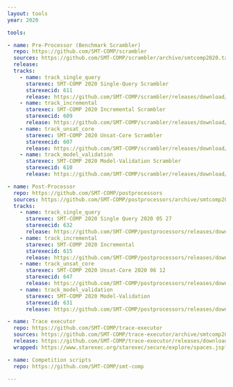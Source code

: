 ```yaml
---
layout: tools
year: 2020

tools:

- name: Pre-Processor (Benchmark Scrambler)
  repo: https://github.com/SMT-COMP/scrambler
  sources: https://github.com/SMT-COMP/scrambler/archive/smtcomp2020.tar.gz
  release:
  tracks:
    - name: track_single_query
      starexec: SMT-COMP 2020 Single-Query Scrambler
      starexecid: 611
      release: https://github.com/SMT-COMP/scrambler/releases/download/smtcomp2020/SMT-COMP.2020.Single.Query.Scrambler.tar.xz
    - name: track_incremental
      starexec: SMT-COMP 2020 Incremental Scrambler
      starexecid: 609
      release: https://github.com/SMT-COMP/scrambler/releases/download/smtcomp2020/SMT-COMP.2020.Incremental.Scrambler.tar.xz
    - name: track_unsat_core
      starexec: SMT-COMP 2020 Unsat-Core Scrambler
      starexecid: 607
      release: https://github.com/SMT-COMP/scrambler/releases/download/smtcomp2020/SMT-COMP.2020.Unsat-Core.Scrambler.tar.xz
    - name: track_model_validation
      starexec: SMT-COMP 2020 Model-Validation Scrambler
      starexecid: 610
      release: https://github.com/SMT-COMP/scrambler/releases/download/smtcomp2020/SMT-COMP.2020.Model-Validation.Scrambler.tar.xz

- name: Post-Processor
  repo: https://github.com/SMT-COMP/postprocessors
  sources: https://github.com/SMT-COMP/postprocessors/archive/smtcomp2020.tar.gz
  tracks:
    - name: track_single_query
      starexec: SMT-COMP 2020 Single Query 2020 05 27
      starexecid: 632
      release: https://github.com/SMT-COMP/postprocessors/releases/download/smtcomp2020/SMT-COMP-2020-single-query-post-processor.tar.xz
    - name: track_incremental
      starexec: SMT-COMP 2020 Incremental
      starexecid: 615
      release: https://github.com/SMT-COMP/postprocessors/releases/download/smtcomp2020/SMT-COMP-2020-incremental-post-processor.tar.xz
    - name: track_unsat_core
      starexec: SMT-COMP 2020 Unsat-Core 2020 06 12
      starexecid: 647
      release: https://github.com/SMT-COMP/postprocessors/releases/download/smtcomp2020/SMT-COMP-2020-unsat-core-postprocessor.tar.xz
    - name: track_model_validation
      starexec: SMT-COMP 2020 Model-Validation
      starexecid: 631
      release: https://github.com/SMT-COMP/postprocessors/releases/download/smtcomp2020/SMT-COMP-2020-model-validation-post-processor.tar.xz

- name: Trace executor
  repo: https://github.com/SMT-COMP/trace-executor
  sources: https://github.com/SMT-COMP/trace-executor/archive/smtcomp2020.tar.gz
  release: https://github.com/SMT-COMP/trace-executor/releases/download/smtcomp2020/SMT-COMP-2020-trace-executor.tar.xz
  wrapped: https://www.starexec.org/starexec/secure/explore/spaces.jsp?id=414650

- name: Competition scripts
  repo: https://github.com/SMT-COMP/smt-comp

---
```

